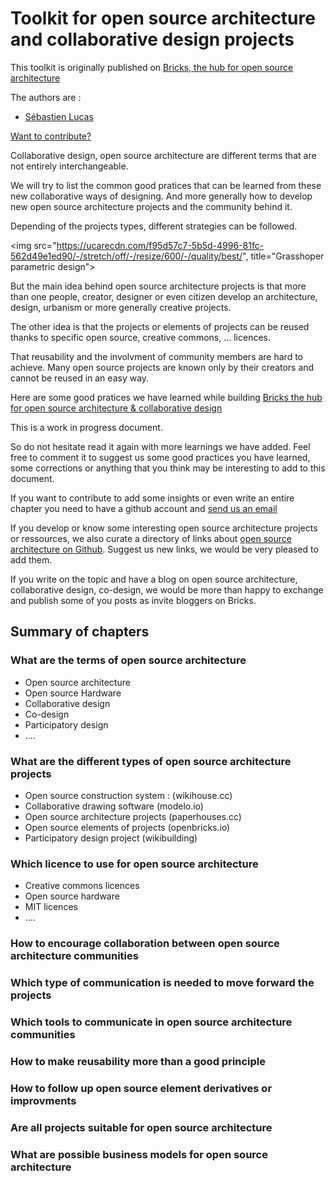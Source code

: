 # Toolkit for open source architecture and collaborative design projects 

This toolkit is originally published on [Bricks, the hub for open source architecture](http://www.openbricks.io/app#!/opensource/architecture/howto)

The authors are : 
* [Sébastien Lucas](https://twitter.com/sebastien_lucas)

[Want to contribute? ](mailto:hello@openbricks.io?subject=Contribute%20to%20open%20source%20architecture%20toolkit)

Collaborative design, open source architecture are different terms that are not entirely interchangeable. 

We will try to list the common good pratices that can be learned from these new collaborative ways of designing. And more generally how to develop new open source architecture projects and the community behind it.

Depending of the projects types, different strategies can be followed. 

<img src="https://ucarecdn.com/f95d57c7-5b5d-4996-81fc-562d49e1ed90/-/stretch/off/-/resize/600/-/quality/best/", title="Grasshoper parametric design">

But the main idea behind open source architecture projects is that more than one people, creator, designer or even citizen develop an architecture, design, urbanism or more generally creative projects.

The other idea is that the projects or elements of projects can be reused thanks to specific open source, creative commons, ... licences. 

That reusability and the involvment of community members are hard to achieve. Many open source projects are known only by their creators and cannot be reused in an easy way.

Here are some good pratices we have learned while building [Bricks the hub for open source architecture & collaborative design](http://www.openbricks.io)

This is a work in progress document. 

So do not hesitate read it again with more learnings we have added. Feel free to comment it to suggest us some good practices you have learned, some corrections or anything that you think 
may be interesting to add to this document.

If you want to contribute to add some insights or even write an entire chapter you need to have a github account and [send us an email](mailto:hello@openbricks.io?subject=Contribute%20to%20open%20source%20architecture%20toolkit)

If you develop or know some interesting open source architecture projects or ressources, we also curate a directory of links about [open source architecture on Github](https://github.com/open-source-architecture/open-source-architecture). Suggest us new links, we would be very pleased to add them. 

If you write on the topic and have a blog on open source architecture, collaborative design, co-design, we would be more than happy to exchange and publish some of you posts as invite bloggers on Bricks.


##  Summary of chapters

### What are the terms of open source architecture 

* Open source architecture 
* Open source Hardware
* Collaborative design 
* Co-design 
* Participatory design
* ....

### What are the different types of open source architecture projects 

* Open source construction system : (wikihouse.cc) 
* Collaborative drawing software (modelo.io)
* Open source architecture projects (paperhouses.cc)
* Open source elements of projects (openbricks.io)
* Participatory design project (wikibuilding)

### Which licence to use for open source architecture

* Creative commons licences 
* Open source hardware
* MIT licences
* ....

### How to encourage collaboration between open source architecture communities

### Which type of communication is needed to move forward the projects

### Which tools to communicate in open source architecture communities

### How to make reusability more than a good principle

### How to follow up open source element derivatives or improvments

### Are all projects suitable for open source architecture

### What are possible business models for open source architecture



